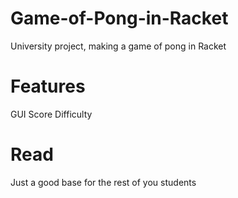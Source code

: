# Game-of-Pong-in-Racket
University project, making a game of pong in Racket

# Features
GUI
Score
Difficulty

# Read
Just a good base for the rest of you students
